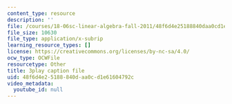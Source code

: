 ```yaml
---
content_type: resource
description: ''
file: /courses/18-06sc-linear-algebra-fall-2011/48f6d4e25188840daa0cd1e61604792c_pSbafxDHdgE.srt
file_size: 10630
file_type: application/x-subrip
learning_resource_types: []
license: https://creativecommons.org/licenses/by-nc-sa/4.0/
ocw_type: OCWFile
resourcetype: Other
title: 3play caption file
uid: 48f6d4e2-5188-840d-aa0c-d1e61604792c
video_metadata:
  youtube_id: null
---
```

